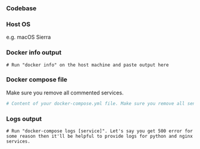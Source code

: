 ### Codebase
  
### Host OS 

e.g. macOS Sierra

### Docker info output
```
# Run "docker info" on the host machine and paste output here 
```

### Docker compose file

Make sure you remove all commented services.

```yml
# Content of your docker-compose.yml file. Make sure you remove all sensible information you might have there.
```

### Logs output
```
# Run "docker-compose logs [service]". Let's say you get 500 error for some reason then it'll be helpful to provide logs for python and nginx services.
```
